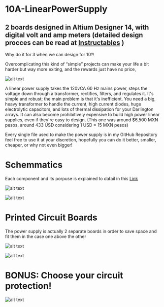 # 10A-LinearPowerSupply
2 boards designed in Altium Designer 14, with digital volt and amp meters (detailed design procces can be read at [Instructables](https://www.instructables.com/id/10Amp-Linear-Power-Supply/) )
---
Why do it for 3 when we can design for 10?! 

Overcomplicating this kind of “simple” projects can make your life a bit harder but way more exiting, and the rewards just have no price, 


![alt text](https://vazeri.github.io/img/portfolio/5.jpg)

A linear power supply takes the 120vCA 60 Hz mains power, steps the voltage down through a transformer, rectifies, filters, and regulates it. It's simple and robust; the main problem is that it's inefficient. You need a big, heavy transformer to handle the current, high current diodes, huge electrolytic capacitors, and lots of thermal dissipation for your Darlington arrays. It can also become prohibitively expensive to build high power linear supplies, even if they're easy to design. (This one was around $6,500 MXN pesos, around 433 USD considering 1 USD = 15 MXN pesos)

Every single file used to make the power supply is in my GitHub Repository feel free to use it at your discretion, hopefully you can do it better, smaller, cheaper, or why not even bigger!

# Schemmatics

Each component and its porpuse is explained to datail in this [Link](https://www.instructables.com/id/10Amp-Linear-Power-Supply/)

![alt text](https://github.com/vazeri/10A-LinearPowerSupply/blob/master/img/5vsch.jpg)

![alt text](https://github.com/vazeri/10A-LinearPowerSupply/blob/master/img/dualsch.jpg)

# Printed Circuit Boards

The power supply is actually 2 separate boards in order to save space and fit them in the case one above the other 

![alt text](https://github.com/vazeri/10A-LinearPowerSupply/blob/master/img/pcb1.jpg)

![alt text](https://github.com/vazeri/10A-LinearPowerSupply/blob/master/img/pcb2.jpg)

# BONUS: Choose your circuit protection!

![alt text](https://github.com/vazeri/10A-LinearPowerSupply/blob/master/img/protection.jpg)
